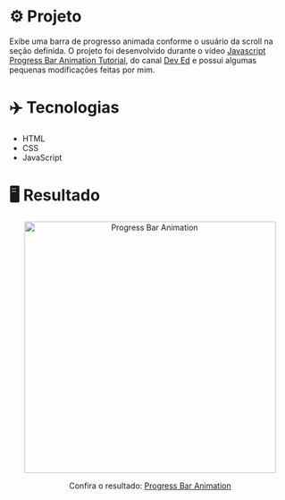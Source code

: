 # ⚙️ Projeto
Exibe uma barra de progresso animada conforme o usuário da scroll na seção definida. O projeto foi desenvolvido durante o vídeo <a href="https://www.youtube.com/watch?v=mJ_SfLJKVs8">Javascript Progress Bar Animation Tutorial</a>, do canal <a href="https://www.youtube.com/channel/UClb90NQQcskPUGDIXsQEz5Q">Dev Ed</a> e possui algumas pequenas modificações feitas por mim.

# ✈️ Tecnologias
- HTML
- CSS
- JavaScript

# 🖥️ Resultado
<div align="center">
  <img alt="Progress Bar Animation" src="https://i.imgur.com/xcfc5ej.png" width="450px">
  <p>Confira o resultado: <a href="https://progress-bar-animation-ruuuff.netlify.app/">Progress Bar Animation</a></p>
</div>
